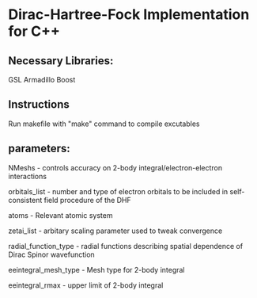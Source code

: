 
# Dirac-Hartree-Fock Implementation for C++

## Necessary Libraries:
GSL
Armadillo
Boost

## Instructions

Run makefile with "make" command to compile excutables


## parameters:

NMeshs - controls accuracy on 2-body integral/electron-electron interactions

orbitals_list - number and type of electron orbitals to be included in self-consistent field procedure of the DHF

atoms - Relevant atomic system

zetai_list - arbitary scaling parameter used to tweak convergence

radial_function_type - radial functions describing spatial dependence of Dirac Spinor wavefunction

eeintegral_mesh_type - Mesh type for 2-body integral

eeintegral_rmax - upper limit of 2-body integral 




